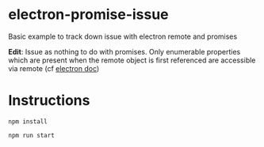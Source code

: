 # electron-promise-issue
Basic example to track down issue with electron remote and promises 

**Edit**: Issue as nothing to do with promises. Only enumerable properties which are present when the remote object is first referenced are accessible via remote (cf [electron doc](https://github.com/electron/electron/blob/master/docs/api/remote.md#remote-objects))

# Instructions
`npm install`

`npm run start`

